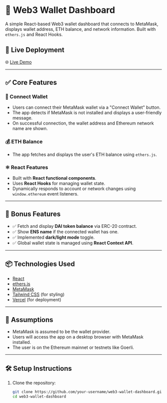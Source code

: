 # 🦊 Web3 Wallet Dashboard

A simple React-based Web3 wallet dashboard that connects to MetaMask, displays wallet address, ETH balance, and network information. Built with `ethers.js` and React Hooks.

## 🚀 Live Deployment

🌐 [Live Demo](https://your-vercel-or-netlify-link.com)

---

## ✅ Core Features

### 🔗 Connect Wallet
- Users can connect their MetaMask wallet via a "Connect Wallet" button.
- The app detects if MetaMask is not installed and displays a user-friendly message.
- On successful connection, the wallet address and Ethereum network name are shown.

### 💰 ETH Balance
- The app fetches and displays the user's ETH balance using `ethers.js`.

### ⚛️ React Features
- Built with **React functional components**.
- Uses **React Hooks** for managing wallet state.
- Dynamically responds to account or network changes using `window.ethereum` event listeners.

---

## 🎁 Bonus Features

- ✅ Fetch and display **DAI token balance** via ERC-20 contract.
- ✅ Show **ENS name** if the connected wallet has one.
- ✅ Implemented **dark/light mode** toggle.
- ✅ Global wallet state is managed using **React Context API**.

---

## 📦 Technologies Used

- [React](https://reactjs.org/)
- [ethers.js](https://docs.ethers.io/)
- [MetaMask](https://metamask.io/)
- [Tailwind CSS](https://tailwindcss.com/) (for styling)
- [Vercel](https://vercel.com/) (for deployment)

---

## 📌 Assumptions

- MetaMask is assumed to be the wallet provider.
- Users will access the app on a desktop browser with MetaMask installed.
- The user is on the Ethereum mainnet or testnets like Goerli.

---

## 🛠️ Setup Instructions

1. Clone the repository:
   ```bash
   git clone https://github.com/your-username/web3-wallet-dashboard.git
   cd web3-wallet-dashboard
